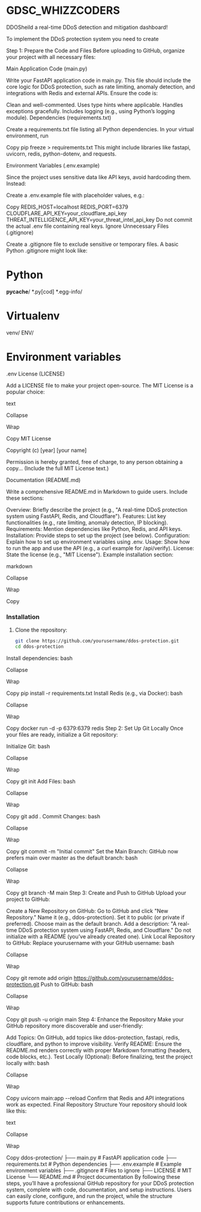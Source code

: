 # GDSC_WHIZZCODERS
DDOSheild a real-time DDoS detection and mitigation dashboard!

To implement the DDoS protection system you need to create 

Step 1: Prepare the Code and Files
Before uploading to GitHub, organize your project with all necessary files:

Main Application Code (main.py)

Write your FastAPI application code in main.py. This file should include the core logic for DDoS protection, such as rate limiting, anomaly detection, and integrations with Redis and external APIs. Ensure the code is:

Clean and well-commented.
Uses type hints where applicable.
Handles exceptions gracefully.
Includes logging (e.g., using Python’s logging module).
Dependencies (requirements.txt)

Create a requirements.txt file listing all Python dependencies. In your virtual environment, run

Copy
pip freeze > requirements.txt
This might include libraries like fastapi, uvicorn, redis, python-dotenv, and requests.

Environment Variables (.env.example)

Since the project uses sensitive data like API keys, avoid hardcoding them. Instead:

Create a .env.example file with placeholder values, e.g.:


Copy
REDIS_HOST=localhost
REDIS_PORT=6379
CLOUDFLARE_API_KEY=your_cloudflare_api_key
THREAT_INTELLIGENCE_API_KEY=your_threat_intel_api_key
Do not commit the actual .env file containing real keys.
Ignore Unnecessary Files (.gitignore)

Create a .gitignore file to exclude sensitive or temporary files. A basic Python .gitignore might look like:

 
# Python
__pycache__/
*.py[cod]
*.egg-info/

# Virtualenv
venv/
ENV/

# Environment variables
.env
License (LICENSE)

Add a LICENSE file to make your project open-source. The MIT License is a popular choice:

text

Collapse

Wrap

Copy
MIT License

Copyright (c) [year] [your name]

Permission is hereby granted, free of charge, to any person obtaining a copy...
(Include the full MIT License text.)

Documentation (README.md)

Write a comprehensive README.md in Markdown to guide users. Include these sections:

Overview: Briefly describe the project (e.g., "A real-time DDoS protection system using FastAPI, Redis, and Cloudflare").
Features: List key functionalities (e.g., rate limiting, anomaly detection, IP blocking).
Requirements: Mention dependencies like Python, Redis, and API keys.
Installation: Provide steps to set up the project (see below).
Configuration: Explain how to set up environment variables using .env.
Usage: Show how to run the app and use the API (e.g., a curl example for /api/verify).
License: State the license (e.g., "MIT License").
Example installation section:

markdown

Collapse

Wrap

Copy
### Installation
1. Clone the repository:
   ```bash
   git clone https://github.com/yourusername/ddos-protection.git
   cd ddos-protection
Install dependencies:
bash

Collapse

Wrap

Copy
pip install -r requirements.txt
Install Redis (e.g., via Docker):
bash

Collapse

Wrap

Copy
docker run -d -p 6379:6379 redis
Step 2: Set Up Git Locally
Once your files are ready, initialize a Git repository:

Initialize Git:
bash

Collapse

Wrap

Copy
git init
Add Files:
bash

Collapse

Wrap

Copy
git add .
Commit Changes:
bash

Collapse

Wrap

Copy
git commit -m "Initial commit"
Set the Main Branch: GitHub now prefers main over master as the default branch:
bash

Collapse

Wrap

Copy
git branch -M main
Step 3: Create and Push to GitHub
Upload your project to GitHub:

Create a New Repository on GitHub:
Go to GitHub and click "New Repository."
Name it (e.g., ddos-protection).
Set it to public (or private if preferred).
Choose main as the default branch.
Add a description: "A real-time DDoS protection system using FastAPI, Redis, and Cloudflare."
Do not initialize with a README (you’ve already created one).
Link Local Repository to GitHub: Replace yourusername with your GitHub username:
bash

Collapse

Wrap

Copy
git remote add origin https://github.com/yourusername/ddos-protection.git
Push to GitHub:
bash

Collapse

Wrap

Copy
git push -u origin main
Step 4: Enhance the Repository
Make your GitHub repository more discoverable and user-friendly:

Add Topics: On GitHub, add topics like ddos-protection, fastapi, redis, cloudflare, and python to improve visibility.
Verify README: Ensure the README.md renders correctly with proper Markdown formatting (headers, code blocks, etc.).
Test Locally (Optional): Before finalizing, test the project locally with:
bash

Collapse

Wrap

Copy
uvicorn main:app --reload
Confirm that Redis and API integrations work as expected.
Final Repository Structure
Your repository should look like this:

text

Collapse

Wrap

Copy
ddos-protection/
├── main.py             # FastAPI application code
├── requirements.txt    # Python dependencies
├── .env.example        # Example environment variables
├── .gitignore          # Files to ignore
├── LICENSE             # MIT License
└── README.md           # Project documentation
By following these steps, you’ll have a professional GitHub repository for your DDoS protection system, complete with code, documentation, and setup instructions. Users can easily clone, configure, and run the project, while the structure supports future contributions or enhancements.






